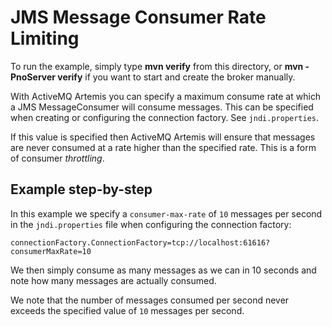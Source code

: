 # JMS Message Consumer Rate Limiting

To run the example, simply type **mvn verify** from this directory, or **mvn -PnoServer verify** if you want to start and create the broker manually.

With ActiveMQ Artemis you can specify a maximum consume rate at which a JMS MessageConsumer will consume messages. This can be specified when creating or configuring the connection factory. See `jndi.properties`.

If this value is specified then ActiveMQ Artemis will ensure that messages are never consumed at a rate higher than the specified rate. This is a form of consumer _throttling_.

## Example step-by-step

In this example we specify a `consumer-max-rate` of `10` messages per second in the `jndi.properties` file when configuring the connection factory:

    connectionFactory.ConnectionFactory=tcp://localhost:61616?consumerMaxRate=10

We then simply consume as many messages as we can in 10 seconds and note how many messages are actually consumed.

We note that the number of messages consumed per second never exceeds the specified value of `10` messages per second.